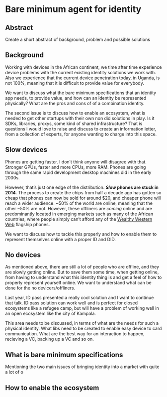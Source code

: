# Bare minimum agent for identity

## Abstract
Create a short abstract of background, problem and possible solutions

## Background
Working with devices in the African continent, we time after time experience device problems with the current existing identity solutions we work with. Also we experience that the current device penetration today, in Uganda, is not 100%, meaning that it is difficult to provide value for everybody.

We want to discuss what the bare minimum specifications that an identity app needs, to provide value, and how can an identity be represented physically? What are the pros and cons of of a combination identity.

The second issue is to discuss how to enable an ecosystem, what is needed to get other startups with their own non did solutions in play. Is it SDKs, libraries, proxys, some kind of shared infrastructure? That is questions I would love to raise and discuss to create an information letter, from a collection of experts, for anyone wanting to charge into this space.

## Slow devices
Phones are getting faster. I don’t think anyone will disagree with that. Stronger GPUs, faster and more CPUs, more RAM. Phones are going through the same rapid development desktop machines did in the early 2000s.

However, that’s just one edge of the distribution. **_Slow_  phones are stuck in 2014.** The process to create the chips from half a decade ago has gotten so cheap that phones can now be sold for around $20, and cheaper phone will reach a wider audience. ~50% of the world are online, meaning that the other ~50% are not. However, these offliners are _coming_ online and are predominantly located in emerging markets such as many of the African countries, where people simply can’t afford any of the [Wealthy Western Web](https://www.smashingmagazine.com/2017/03/world-wide-web-not-wealthy-western-web-part-1/) flagship phones.

We want to discuss how to tackle this properly and how to enable them to represent themselves online with a proper ID and DID.

## No devices
As mentioned above, there are still a lot of people who are offline, and they are slowly getting online. But to save them some time, when getting online, from having to understand what this identity thing is and get a feel of how to properly represent yourself online.  We want to understand what can be done for the no devicers/offliners.

Last year, ID pass presented a really cool solution and I want to continue that talk. ID pass solution can work well and is perfect for closed ecosystems like a refugee camp, but will have a problem of working well in an open ecosystem like the city of Kampala.

This area needs to be discussed, in terms of what are the needs for such a physical identity. What libs need to be created to enable easy device to card communication. What are the best way for an interaction to happen, recieving a VC, backing up a VC and so on.

## What is bare minimum specifications
Mentioning the two main issues of bringing identity into a market with quite a lot of o
## How to enable the ecosystem
<!--stackedit_data:
eyJoaXN0b3J5IjpbNjE0ODkxMzU2LC02NTc0NDQwNjksODM0MT
U3OTI5LDExODkwMTgxMDZdfQ==
-->